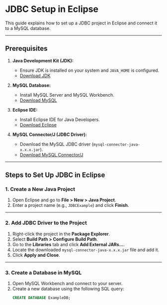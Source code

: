 # JDBC Setup in Eclipse

This guide explains how to set up a JDBC project in Eclipse and connect it to a MySQL database.

---

## Prerequisites
1. **Java Development Kit (JDK):**
   - Ensure JDK is installed on your system and `JAVA_HOME` is configured.
   - [Download JDK](https://www.oracle.com/java/technologies/javase-jdk-downloads.html)

2. **MySQL Database:**
   - Install MySQL Server and MySQL Workbench.
   - [Download MySQL](https://dev.mysql.com/downloads/)

3. **Eclipse IDE:**
   - Install Eclipse IDE for Java Developers.
   - [Download Eclipse](https://www.eclipse.org/downloads/)

4. **MySQL Connector/J (JDBC Driver):**
   - Download the MySQL JDBC driver (`mysql-connector-java-x.x.x.jar`).
   - [Download MySQL Connector/J](https://dev.mysql.com/downloads/connector/j/)

---

## Steps to Set Up JDBC in Eclipse

### 1. Create a New Java Project
1. Open Eclipse and go to **File > New > Java Project**.
2. Enter a project name (e.g., `JDBCExample`) and click **Finish**.

---

### 2. Add JDBC Driver to the Project
1. Right-click the project in the **Package Explorer**.
2. Select **Build Path > Configure Build Path**.
3. Go to the **Libraries** tab and click **Add External JARs...**.
4. Locate the downloaded `mysql-connector-java-x.x.x.jar` file and add it.
5. Click **Apply and Close**.

---

### 3. Create a Database in MySQL
1. Open MySQL Workbench and connect to your server.
2. Create a new database using the following SQL query:
   ```sql
   CREATE DATABASE ExampleDB;
